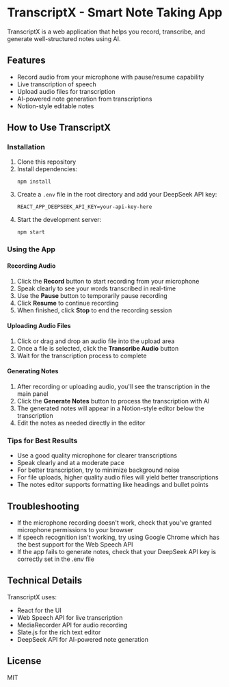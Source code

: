# TranscriptX - Smart Note Taking App

TranscriptX is a web application that helps you record, transcribe, and generate well-structured notes using AI.

## Features

- Record audio from your microphone with pause/resume capability
- Live transcription of speech
- Upload audio files for transcription
- AI-powered note generation from transcriptions
- Notion-style editable notes

## How to Use TranscriptX

### Installation

1. Clone this repository
2. Install dependencies:
   ```
   npm install
   ```
3. Create a `.env` file in the root directory and add your DeepSeek API key:
   ```
   REACT_APP_DEEPSEEK_API_KEY=your-api-key-here
   ```
4. Start the development server:
   ```
   npm start
   ```

### Using the App

#### Recording Audio

1. Click the **Record** button to start recording from your microphone
2. Speak clearly to see your words transcribed in real-time
3. Use the **Pause** button to temporarily pause recording
4. Click **Resume** to continue recording
5. When finished, click **Stop** to end the recording session

#### Uploading Audio Files

1. Click or drag and drop an audio file into the upload area
2. Once a file is selected, click the **Transcribe Audio** button
3. Wait for the transcription process to complete

#### Generating Notes

1. After recording or uploading audio, you'll see the transcription in the main panel
2. Click the **Generate Notes** button to process the transcription with AI
3. The generated notes will appear in a Notion-style editor below the transcription
4. Edit the notes as needed directly in the editor

### Tips for Best Results

- Use a good quality microphone for clearer transcriptions
- Speak clearly and at a moderate pace
- For better transcription, try to minimize background noise
- For file uploads, higher quality audio files will yield better transcriptions
- The notes editor supports formatting like headings and bullet points

## Troubleshooting

- If the microphone recording doesn't work, check that you've granted microphone permissions to your browser
- If speech recognition isn't working, try using Google Chrome which has the best support for the Web Speech API
- If the app fails to generate notes, check that your DeepSeek API key is correctly set in the .env file

## Technical Details

TranscriptX uses:

- React for the UI
- Web Speech API for live transcription
- MediaRecorder API for audio recording
- Slate.js for the rich text editor
- DeepSeek API for AI-powered note generation

## License

MIT

